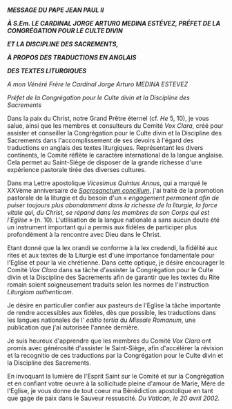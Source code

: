 ***MESSAGE DU PAPE JEAN PAUL II***

***À S.Em. LE CARDINAL JORGE ARTURO MEDINA ESTÉVEZ, PRÉFET DE LA CONGRÉGATION POUR LE CULTE DIVIN***

***ET LA DISCIPLINE DES SACREMENTS,***

***À PROPOS DES TRADUCTIONS EN ANGLAIS***

***DES TEXTES LITURGIQUES***

*A mon Vénéré Frère le Cardinal Jorge Arturo MEDINA ESTEVEZ*

*Préfet de la Congrégation pour le Culte divin et la Discipline des Sacrements*

Dans la paix du Christ, notre Grand Prêtre éternel (cf. *He* 5, 10), je vous salue, ainsi que les membres et consulteurs du Comité *Vox Clara*, créé pour assister et conseiller la Congrégation pour le Culte divin et la Discipline des Sacrements dans l'accomplissement de ses devoirs à l'égard des traductions en anglais des textes liturgiques. Représentant les divers continents, le Comité réflète le caractère international de la langue anglaise. Cela permet au Saint-Siège de disposer de la grande richesse d'une expérience pastorale tirée des diverses cultures.

Dans ma Lettre apostolique *Vicesimus Quintus Annus*, qui a marqué le XXVème anniversaire de *[Sacrosanctum concilium](http://localhost/archive/hist_councils/ii_vatican_council/documents/vat-ii_const_19631204_sacrosanctum-concilium_fr.html)*, j'ai traité de la promotion pastorale de la liturgie et du besoin d'un « *engagement permanent afin de puiser toujours plus abondamment dans la richesse de la liturgie, la force vitale qui, du Christ, se répand dans les membres de son Corps qui est l'Eglise* » (n. 10). L'utilisation de la langue nationale a sans aucun doute été un instrument important qui a permis aux fidèles de participer plus profondément à la rencontre avec Dieu dans le Christ.

Etant donné que la lex orandi se conforme à la lex credendi, la fidélité aux rites et aux textes de la Liturgie est d'une importance fondamentale pour l'Eglise et pour la vie chrétienne. Dans cette optique, je désire encourager le Comité *Vox Clara* dans sa tâche d'assister la Congrégation pour le Culte divin et la Discipline des Sacrements afin de garantir que les textes du Rite romain soient soigneusement traduits selon les normes de l'instruction *Liturgiam authenticam*.

Je désire en particulier confier aux pasteurs de l'Eglise la tâche importante de rendre accessibles aux fidèles, dès que possible, les traductions dans les langues nationales de l' *editio tertia* du *Missale Romanum*, une publication que j'ai autorisée l'année dernière.

Je suis heureux d'apprendre que les membres du Comité *Vox Clara* ont promis avec générosité d'assister le Saint-Siège, afin d'accélérer la révision et la recognitio de ces traductions par la Congrégation pour le Culte divin et la Discipline des Sacrements.

En invoquant la lumière de l'Esprit Saint sur le Comité et sur la Congrégation et en confiant votre oeuvre à la sollicitude pleine d'amour de Marie, Mère de l'Eglise, je vous donne de tout coeur ma Bénédiction apostolique en tant que gage de paix dans le Sauveur ressuscité. *Du Vatican, le 20 avril 2002.*
